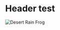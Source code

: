 # Header test
![Desert Rain Frog](https://github.com/Kbearss1107/skills-communicate-using-markdown/assets/170770461/47972468-79a7-4ed7-bfa9-de3d4b6dd756)
